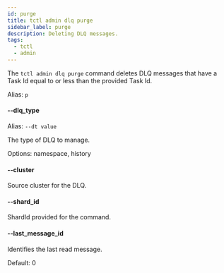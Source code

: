```yaml
---
id: purge
title: tctl admin dlq purge
sidebar_label: purge
description: Deleting DLQ messages.
tags:
  - tctl
  - admin
---
```


The `tctl admin dlq purge` command deletes DLQ messages that have a Task Id equal to or less than the provided Task Id.

Alias: `p`

#### --dlq_type

Alias: `--dt value`

The type of DLQ to manage.

Options: namespace, history

#### --cluster

Source cluster for the DLQ.

#### --shard_id

ShardId provided for the command.

#### --last_message_id

Identifies the last read message.

Default: 0
